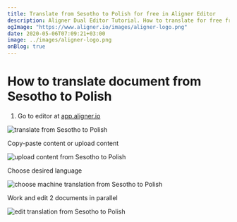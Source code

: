 ```yaml
---
title: Translate from Sesotho to Polish for free in Aligner Editor
description: Aligner Dual Editor Tutorial. How to translate for free from Sesotho to Polish. Aligner is multilingual document management platform. 
ogImage: "https://www.aligner.io/images/aligner-logo.png"
date: 2020-05-06T07:09:21+03:00
image: ../images/aligner-logo.png
onBlog: true
---
```


# How to translate document from Sesotho to Polish

1. Go to editor at [app.aligner.io](https://app.aligner.io "Aligner App web page")

![translate from Sesotho to Polish](../aligner-blank-editor.png "translate from Sesotho to Polish")

Copy-paste content or upload content

![upload content from Sesotho to Polish](../aligner-uploaded-document.png "upload content from Sesotho to Polish")

Choose desired language

![choose machine translation from Sesotho to Polish](../aligner-language-dropdown.png "choose machine translation from Sesotho to Polish")

Work and edit 2 documents in parallel

![edit translation from Sesotho to Polish](../aligner-double-sitded-editor.png "edit translation from Sesotho to Polish")


